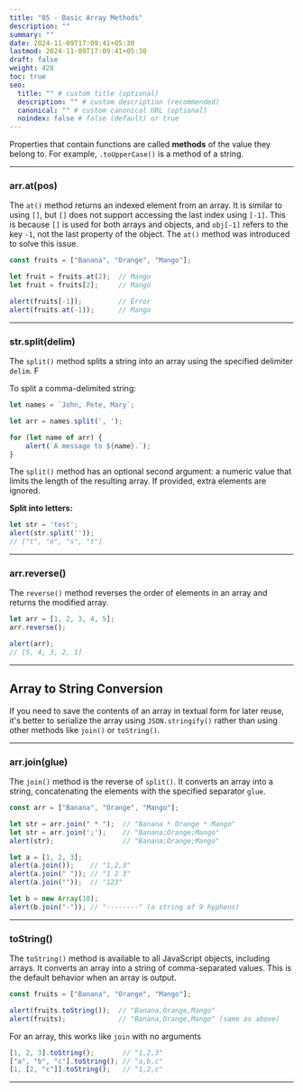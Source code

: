 ```yaml
---
title: "05 - Basic Array Methods"
description: ""
summary: ""
date: 2024-11-09T17:09:41+05:30
lastmod: 2024-11-09T17:09:41+05:30
draft: false
weight: 428
toc: true
seo:
  title: "" # custom title (optional)
  description: "" # custom description (recommended)
  canonical: "" # custom canonical URL (optional)
  noindex: false # false (default) or true
---
```





Properties that contain functions are called **methods** of the value they belong to. For example, `.toUpperCase()` is a method of a string.

---

### arr.at(pos)

The `at()` method returns an indexed element from an array. It is similar to using `[]`, but `[]` does not support accessing the last index using `[-1]`. This is because `[]` is used for both arrays and objects, and `obj[-1]` refers to the key `-1`, not the last property of the object. The `at()` method was introduced to solve this issue.

```js
const fruits = ["Banana", "Orange", "Mango"];

let fruit = fruits.at(2);  // Mango
let fruit = fruits[2];     // Mango

alert(fruits[-1]);         // Error
alert(fruits.at(-1));      // Mango
```

---

### str.split(delim)

The `split()` method splits a string into an array using the specified delimiter `delim`. F

To split a comma-delimited string:

```js
let names = `John, Pete, Mary`;

let arr = names.split(', ');

for (let name of arr) {
	alert(`A message to ${name}.`);
}
```

The `split()` method has an optional second argument: a numeric value that limits the length of the resulting array. If provided, extra elements are ignored.

**Split into letters:**
```js
let str = 'test';
alert(str.split(''));  
// ["t", "e", "s", "t"]
```

---

### arr.reverse()

The `reverse()` method reverses the order of elements in an array and returns the modified array.

```js
let arr = [1, 2, 3, 4, 5];
arr.reverse();

alert(arr);  
// [5, 4, 3, 2, 1]
```

---

## Array to String Conversion

If you need to save the contents of an array in textual form for later reuse, it's better to serialize the array using `JSON.stringify()` rather than using other methods like `join()` or `toString()`.

---

### arr.join(glue)

The `join()` method is the reverse of `split()`. It converts an array into a string, concatenating the elements with the specified separator `glue`.

```js
const arr = ["Banana", "Orange", "Mango"];

let str = arr.join(" * ");  // "Banana * Orange * Mango"
let str = arr.join(';');    // "Banana;Orange;Mango"
alert(str);                 // "Banana;Orange;Mango"
```

```js
let a = [1, 2, 3];
alert(a.join());    // "1,2,3"
alert(a.join(" ")); // "1 2 3"
alert(a.join(""));  // "123"

let b = new Array(10);
alert(b.join("-")); // "--------" (a string of 9 hyphens)
```

---

### toString()

The `toString()` method is available to all JavaScript objects, including arrays. It converts an array into a string of comma-separated values. This is the default behavior when an array is output.

```js
const fruits = ["Banana", "Orange", "Mango"];

alert(fruits.toString());  // "Banana,Orange,Mango"
alert(fruits);             // "Banana,Orange,Mango" (same as above)
```
For an array, this works like `join` with no arguments
```js
[1, 2, 3].toString();       // "1,2,3"
["a", "b", "c"].toString(); // "a,b,c"
[1, [2, "c"]].toString();   // "1,2,c"
```

---

